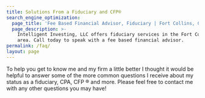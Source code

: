 ```yaml
---
title: Solutions From a Fiduciary and CFP®
search_engine_optimization:
  page_title: 'Fee Based Financial Advisor, Fiduciary | Fort Collins, CO'
  page_description: >-
    Intelligent Investing, LLC offers fiduciary services in the Fort Collins, CO
    area. Call today to speak with a fee based financial advisor.
permalink: /faq/
layout: page
---
```


To help you get to know me and my firm a little better I thought it would be helpful to answer some of the more common questions I receive about my status as a fiduciary, CPA, CFP &reg; and more. Please feel free to contact me with any other questions you may have!